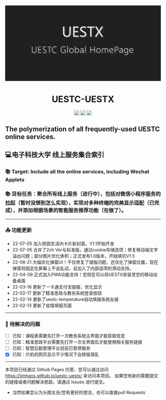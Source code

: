 ![avatar](./main.png)

<h1 align="center"> UESTC-UESTX </h1>

<p align="center">
<img src="https://img.shields.io/badge/Version-1.1.0 Release-red.svg?style=flat-square">
<img src="https://img.shields.io/badge/Developer-JimHan-blue.svg?style=flat-square">
<img src="https://img.shields.io/badge/Language-HTML5&CSS3-pink.svg?style=flat-square">
</p>

## The polymerization of all frequently-used UESTC online services.
## 💻电子科技大学 线上服务集合索引

### 📚 Target: Include all the online services, including Wechat Applets
### 📚 目标任务：聚合所有线上服务（进行中），包括对微信小程序服务的拉起（暂时没想到怎么实现），实现对多种终端的完美显示适配（已完成），并添加根据场景的智能服务推荐功能（在做了）。
---
### 📤 功能更新
- 22-07-05 加入校园生活内卡片新封面，V1.1开始开发
- 22-07-05 合并了2ch Ver与标准版，通过cookie存储选项；修复移动端文字溢出问题；部分图片优化体积；正式发布1.0版本，开始填坑V1.5
- 22-06-21 大幅优化弹窗UI！不仅修复了错版问题，还优化了弹窗位置，现在弹窗将固定在屏幕上不会乱动，且加入了内部选项的滑动支持。
- 22-04-09 正式加入PWA功能支持！您现在可以将UESTX安装至您的移动设备桌面
- 22-03-16 更新了一卡通支付宝链接，优化显示
- 22-02-17 更新了精准思政与教务系统登录按钮
- 22-02-14 更新了uestc-temperature自动填报系统友链
- 22-02-13 更新了疫情填报页面
---
### 🔧 待解决的问题
- [ ] 已知：课程表需要先打开一次教务系统主界面才能获取信息
- [ ] 已知：精准思政平台需要先打开一次主界面后才能使用相关服务链接
- [ ] 已知：智慧后勤管理平台目前已暂停服务
- [x] 已知：爪机的网页显示不少情况下会排版错乱

---
本项目已经通过 Github Pages 托管，您可以通过访问 https://jimhans.github.io/uestc-uestx/ 来访问本项目。
如果您有新的需要提交的链接或者问题解决思路，请通过 Issues 进行提交。

- 当然如果您认为头图太丑/您有更好的想法，也可以直接pull Requests